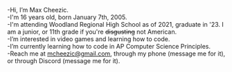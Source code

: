 -Hi, I’m Max Cheezic. <br>
-I'm 16 years old, born January 7th, 2005. <br>
-I'm attending Woodland Regional High School as of 2021, graduate in '23. I am a junior, or 11th grade if you're <strike>disgusting</strike> not American.<br>
-I’m interested in video games and learning how to code.<br>
-I’m currently learning how to code in AP Computer Science Principles.<br>
-Reach me at mcheezic@gmail.com, through my phone (message me for it), or through Discord (message me for it). <br>

<!---
MaxCheezic/MaxCheezic is a ✨ special ✨ repository because its `README.md` (this file) appears on your GitHub profile.
You can click the Preview link to take a look at your changes.
--->
